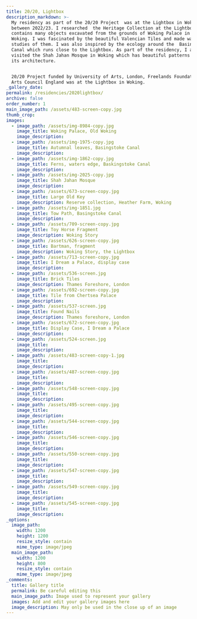 ```yaml
---
title: 20/20, Lightbox
description_markdown: >-
  My residency as part of the 20/20 Project  was at the Lightbox in Woking
  between 2022/23. I researched  the Heritage Collection at the Lightbox which
  contains many objects excavated from the grounds of Woking Palace in Old
  Woking. I was fascinated by the beautiful Valencian Tiles and made watercolour
  studies of them. I was also inspired by the ecology around the  Basingstoke
  Canal which runs close to the Lightbox. As part of the residency, I also
  visited the Shah Jahan Mosque in Woking which has beautiful patterns within
  its architecture.


  20/20 Project funded by University of Arts, London, Freelands Foundation and
  Arts Council England was at the Lightbox in Woking.
_gallery_date:
permalink: /residencies/2020lightbox/
archive: false
order_number: 1
main_image_path: /assets/483-screen-copy.jpg
thumb_crop:
images:
  - image_path: /assets/img-8984-copy.jpg
    image_title: Woking Palace, Old Woking
    image_description:
  - image_path: /assets/img-1975-copy.jpg
    image_title: Autumnal leaves, Basingstoke Canal
    image_description:
  - image_path: /assets/img-1862-copy.jpg
    image_title: Ferns, waters edge, Baskingstoke Canal
    image_description:
  - image_path: /assets/img-2025-copy.jpg
    image_title: Shah Jahan Mosque
    image_description:
  - image_path: /assets/673-screen-copy.jpg
    image_title: Large Old Key
    image_description: Reserve collection, Heather Farm, Woking
  - image_path: /assets/img-1851.jpg
    image_title: Tow Path, Basingstoke Canal
    image_description:
  - image_path: /assets/709-screen-copy.jpg
    image_title: Toy Horse Fragment
    image_description: Woking Story
  - image_path: /assets/626-screen-copy.jpg
    image_title: Bartman, fragment
    image_description: Woking Story, the Lightbox
  - image_path: /assets/713-screen-copy.jpg
    image_title: I Dream a Palace, display case
    image_description:
  - image_path: /assets/536-screen.jpg
    image_title: Brick Tiles
    image_description: Thames Foreshore, London
  - image_path: /assets/692-screen-copy.jpg
    image_title: Tile from Chertsea Palace
    image_description:
  - image_path: /assets/537-screen.jpg
    image_title: Found Nails
    image_description: Thames foreshore, London
  - image_path: /assets/672-screen-copy.jpg
    image_title: Display Case, I Dream a Palace
    image_description:
  - image_path: /assets/524-screen.jpg
    image_title:
    image_description:
  - image_path: /assets/483-screen-copy-1.jpg
    image_title:
    image_description:
  - image_path: /assets/487-screen-copy.jpg
    image_title:
    image_description:
  - image_path: /assets/548-screen-copy.jpg
    image_title:
    image_description:
  - image_path: /assets/495-screen-copy.jpg
    image_title:
    image_description:
  - image_path: /assets/544-screen-copy.jpg
    image_title:
    image_description:
  - image_path: /assets/546-screen-copy.jpg
    image_title:
    image_description:
  - image_path: /assets/550-screen-copy.jpg
    image_title:
    image_description:
  - image_path: /assets/547-screen-copy.jpg
    image_title:
    image_description:
  - image_path: /assets/549-screen-copy.jpg
    image_title:
    image_description:
  - image_path: /assets/545-screen-copy.jpg
    image_title:
    image_description:
_options:
  image_path:
    width: 1200
    height: 1200
    resize_style: contain
    mime_type: image/jpeg
  main_image_path:
    width: 1200
    height: 800
    resize_style: contain
    mime_type: image/jpeg
_comments:
  title: Gallery title
  permalink: Be careful editing this
  main_image_path: Image used to represent your gallery
  images: Add and edit your gallery images here
  image_description: May only be used in the close up of an image
---
```

